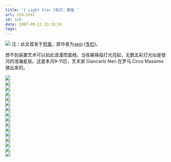 ```yaml
---
title: '{ Light Star }街灯，繁星 '
url: 310.html
id: 310
date: 2007-09-12 13:33:55
tags:
---
```


![](http://photo11.yupoo.com/20070912/113834_206918391.jpg) 注：此文首发于[煎蛋](http://jandan.net/2007/09/12/thousands-light-globes-in-rome.html)，原作者为[sein](http://playbus.net/) ([专栏](http://jandan.net/author/admin))。

想不到装置艺术可以如此浪漫而震撼。当夜幕降临灯光亮起，无数五彩灯光似是银河的浩瀚星辰。这是本月9-11日，艺术家 Giancarlo Neri 在罗马 Circo Massimo 搞出来的。

  
![](http://photo5.yupoo.com/20070912/113828_500451499.jpg)  
![](http://photo11.yupoo.com/20070912/113828_1929675790.jpg)  
![](http://photo5.yupoo.com/20070912/113829_390156585.jpg)  
![](http://photo5.yupoo.com/20070912/113829_2001468395.jpg)  
![](http://photo5.yupoo.com/20070912/113830_184917645.jpg)  
![](http://photo11.yupoo.com/20070912/113830_1197194727.jpg)  
![](http://photo11.yupoo.com/20070912/113831_871912038.jpg)  
![](http://photo5.yupoo.com/20070912/113831_835052887.jpg)  
![](http://photo11.yupoo.com/20070912/113831_948326151.jpg)  
![](http://photo5.yupoo.com/20070912/113832_796963320.jpg)  
![](http://photo11.yupoo.com/20070912/113832_1659468723.jpg)  
![](http://photo5.yupoo.com/20070912/113833_1948362170.jpg)  
![](http://photo11.yupoo.com/20070912/113833_1026669898.jpg)  
![](http://photo11.yupoo.com/20070912/113834_1851068111.jpg)  
![](http://photo11.yupoo.com/20070912/113834_206918391.jpg)  
![](http://photo5.yupoo.com/20070912/113834_980583936.jpg)